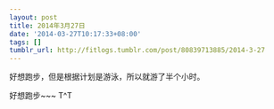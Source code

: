 ```yaml
---
layout: post
title: 2014年3月27日
date: '2014-03-27T10:17:33+08:00'
tags: []
tumblr_url: http://fitlogs.tumblr.com/post/80839713885/2014-3-27
---
```

好想跑步，但是根据计划是游泳，所以就游了半个小时。

好想跑步~~~ T^T
